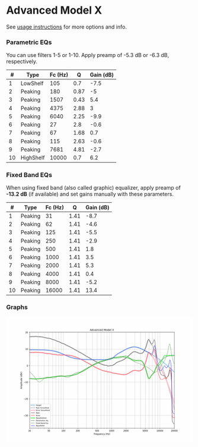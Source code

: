 # Advanced Model X
See [usage instructions](https://github.com/jaakkopasanen/AutoEq#usage) for more options and info.

### Parametric EQs
You can use filters 1-5 or 1-10. Apply preamp of -5.3 dB or -6.3 dB, respectively.

|   # | Type      |   Fc (Hz) |    Q |   Gain (dB) |
|-----|-----------|-----------|------|-------------|
|   1 | LowShelf  |       105 | 0.7  |        -7.5 |
|   2 | Peaking   |       180 | 0.87 |        -5   |
|   3 | Peaking   |      1507 | 0.43 |         5.4 |
|   4 | Peaking   |      4375 | 2.88 |         3   |
|   5 | Peaking   |      6040 | 2.25 |        -9.9 |
|   6 | Peaking   |        27 | 2.8  |        -0.6 |
|   7 | Peaking   |        67 | 1.68 |         0.7 |
|   8 | Peaking   |       115 | 2.63 |        -0.6 |
|   9 | Peaking   |      7681 | 4.81 |        -2.7 |
|  10 | HighShelf |     10000 | 0.7  |         6.2 |

### Fixed Band EQs
When using fixed band (also called graphic) equalizer, apply preamp of **-13.2 dB** (if available) and set gains manually with these parameters.

|   # | Type    |   Fc (Hz) |    Q |   Gain (dB) |
|-----|---------|-----------|------|-------------|
|   1 | Peaking |        31 | 1.41 |        -8.7 |
|   2 | Peaking |        62 | 1.41 |        -4.6 |
|   3 | Peaking |       125 | 1.41 |        -5.5 |
|   4 | Peaking |       250 | 1.41 |        -2.9 |
|   5 | Peaking |       500 | 1.41 |         1.8 |
|   6 | Peaking |      1000 | 1.41 |         3.5 |
|   7 | Peaking |      2000 | 1.41 |         5.3 |
|   8 | Peaking |      4000 | 1.41 |         0.4 |
|   9 | Peaking |      8000 | 1.41 |        -5.2 |
|  10 | Peaking |     16000 | 1.41 |        13.4 |

### Graphs
![](./Advanced%20Model%20X.png)
